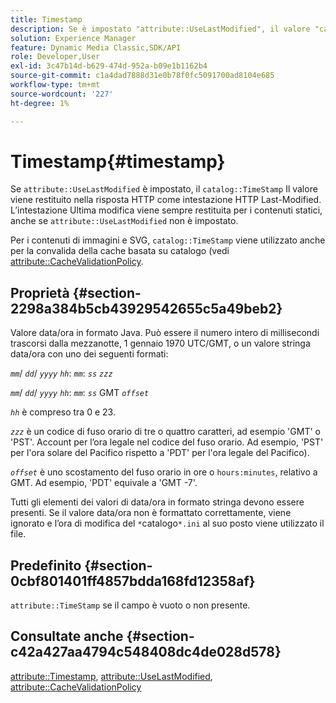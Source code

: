 ```yaml
---
title: Timestamp
description: Se è impostato "attribute::UseLastModified", il valore "catalog::TimeStamp" viene restituito nella risposta HTTP come intestazione HTTP Last-Modified. L’intestazione Last-Modified viene sempre restituita per i contenuti statici, anche se "attribute::UseLastModified" non è impostato.
solution: Experience Manager
feature: Dynamic Media Classic,SDK/API
role: Developer,User
exl-id: 3c47b14d-b629-474d-952a-b09e1b1162b4
source-git-commit: c1a4dad7888d31e0b78f0fc5091700ad8104e685
workflow-type: tm+mt
source-wordcount: '227'
ht-degree: 1%

---
```


# Timestamp{#timestamp}

Se `attribute::UseLastModified` è impostato, il `catalog::TimeStamp` Il valore viene restituito nella risposta HTTP come intestazione HTTP Last-Modified. L’intestazione Ultima modifica viene sempre restituita per i contenuti statici, anche se `attribute::UseLastModified` non è impostato.

Per i contenuti di immagini e SVG, `catalog::TimeStamp` viene utilizzato anche per la convalida della cache basata su catalogo (vedi [attribute::CacheValidationPolicy](/help/aem-is-ir-api/is-api/image-catalog/image-serving-api-ref/c-image-catalog-reference/c-attributes-reference/r-cachevalidationpolicy.md).

## Proprietà {#section-2298a384b5cb43929542655c5a49beb2}

Valore data/ora in formato Java. Può essere il numero intero di millisecondi trascorsi dalla mezzanotte, 1 gennaio 1970 UTC/GMT, o un valore stringa data/ora con uno dei seguenti formati:

*`mm`*/ *`dd`*/ *`yyyy`* *`hh`*: *`mm`*: *`ss`* *`zzz`*

*`mm`*/ *`dd`*/ *`yyyy`* *`hh`*: *`mm`*: *`ss`* GMT *`offset`*

*`hh`* è compreso tra 0 e 23.

*`zzz`* è un codice di fuso orario di tre o quattro caratteri, ad esempio &#39;GMT&#39; o &#39;PST&#39;. Account per l’ora legale nel codice del fuso orario. Ad esempio, &#39;PST&#39; per l&#39;ora solare del Pacifico rispetto a &#39;PDT&#39; per l&#39;ora legale del Pacifico).

*`offset`* è uno scostamento del fuso orario in ore o `hours:minutes`, relativo a GMT. Ad esempio, &#39;PDT&#39; equivale a &#39;GMT -7&#39;.

Tutti gli elementi dei valori di data/ora in formato stringa devono essere presenti. Se il valore data/ora non è formattato correttamente, viene ignorato e l’ora di modifica del `*`catalogo`*.ini` al suo posto viene utilizzato il file.

## Predefinito {#section-0cbf801401ff4857bdda168fd12358af}

`attribute::TimeStamp` se il campo è vuoto o non presente.

## Consultate anche {#section-c42a427aa4794c548408dc4de028d578}

[attribute::Timestamp](../../../../../../is-api/image-catalog/image-serving-api-ref/c-image-catalog-reference/c-attributes-reference/r-timestamp.md#reference-4213c599a64942ee8cb9d80696b08296), [attribute::UseLastModified](../../../../../../is-api/image-catalog/image-serving-api-ref/c-image-catalog-reference/c-attributes-reference/r-uselastmodified.md#reference-73ecc421e6864a38aec5a4775f06b8e8), [attribute::CacheValidationPolicy](../../../../../../is-api/image-catalog/image-serving-api-ref/c-image-catalog-reference/c-attributes-reference/r-cachevalidationpolicy.md#reference-e55e52fd749041718a9af69fa2027b57)

